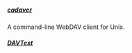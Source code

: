 ##### [cadaver](cadaver/README.md)
A command-line WebDAV client for Unix.

##### [DAVTest](DAVTest/README.md)
